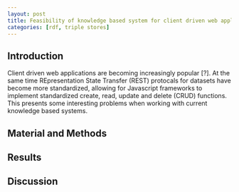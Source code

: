 ```yaml
---
layout: post
title: Feasibility of knowledge based system for client driven web appliactions
categories: [rdf, triple stores]
---
```


## Introduction
Client driven web applications are becoming increasingly popular [?].  At the same time REpresentation State Transfer (REST) protocals for datasets have become more standardized, allowing for Javascript frameworks to implement standardized create, read, update and delete (CRUD) functions.  This presents some interesting problems when working with current knowledge based systems.

## Material and Methods

## Results

## Discussion
